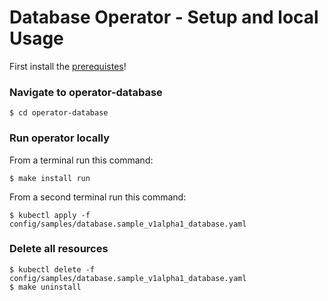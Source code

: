 # Database Operator - Setup and local Usage

First install the [prerequistes](Prerequisites.md)!

### Navigate to operator-database

```
$ cd operator-database
```

### Run operator locally

From a terminal run this command:

```
$ make install run
```

From a second terminal run this command:

```
$ kubectl apply -f config/samples/database.sample_v1alpha1_database.yaml
```

### Delete all resources

```
$ kubectl delete -f config/samples/database.sample_v1alpha1_database.yaml
$ make uninstall
```
